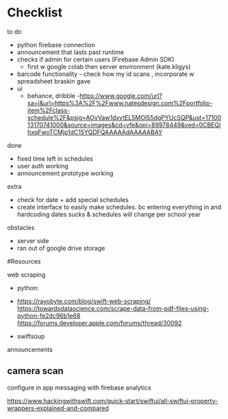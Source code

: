 #  Checklist


to do
- python firebase connection
- announcement that lasts past runtime
- checks if admin for certain users (Firebase Admin SDK)
    - first w google colab then server environment (kate.kligys)
- barcode functionality - check how my id scans , incorporate w spreadsheet braskin gave
- ui
    - behance, dribble
    -https://www.google.com/url?sa=i&url=https%3A%2F%2Fwww.natesdesign.com%2Fportfolio-item%2Fclass-schedule%2F&psig=AOvVaw1dxvtEL5MOl55dgPYUcSQP&ust=1710013170741000&source=images&cd=vfe&opi=89978449&ved=0CBEQjhxqFwoTCMjp1dC15YQDFQAAAAAdAAAAABAY

done
- fixed time left in schedules
- user auth working
- announcement prototype working

extra
- check for date + add special schedules
- create interface to easily make schedules. bc entering everything in and hardcoding dates sucks & schedules will change per school year


obstacles
- server side
- ran out of google drive storage

#Resources

web scraping
- python:
-   https://rayobyte.com/blog/swift-web-scraping/
https://towardsdatascience.com/scrape-data-from-pdf-files-using-python-fe2dc96b1e68
https://forums.developer.apple.com/forums/thread/30092

- swiftsoup

announcements

camera scan
- 
configure in app messaging with firebase analytics

https://www.hackingwithswift.com/quick-start/swiftui/all-swiftui-property-wrappers-explained-and-compared
